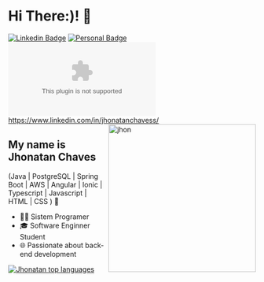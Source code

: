 <h1>Hi There:)! 👋</h1>

[![Linkedin Badge](https://img.shields.io/badge/-LinkedIn-6633cc?style=flat-square&logo=Linkedin&logoColor=white&link=https://www.linkeding.com/in/jhonatanchavess/)](https://www.linkeding.com/in/jhonatanchavess/)
[![Personal Badge](https://img.shields.io/badge/-Website-6633cc?style=flat-square&logo=Me&logoColor=white&link=https://www.fernandakipper.com/)](https://fernandakipper.com/)
[![Gmail Badge](https://img.shields.io/badge/jhonatan.chaves001@gmail.com?style=flat-square&logo=Gmail&logoColor=white&link=mailto:jhonatan.chaves001@gmail.com)](mailto:jhonatan.chaves001@gmail.com)
https://www.linkedin.com/in/jhonatanchavess/
<img align="right" alt="jhon" src=""  width="300px"/>

## My name is Jhonatan Chaves
(Java | PostgreSQL | Spring Boot | AWS | Angular | Ionic | Typescript | Javascript | HTML | CSS ) 🚀
- 👩‍💻 Sistem Programer
- 🎓 Software Enginner Student 
- 🌐 Passionate about back-end development

<div align="left">
  
[![Jhonatan top languages](https://github-readme-stats.vercel.app/api/top-langs/?username=jhonatan-chaves&theme=blue-white)](https://github.com/anuraghazra/github-readme-stats)
  
 </div>
